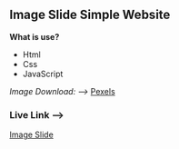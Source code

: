 ## Image Slide Simple Website
**What is use?**
* Html
* Css
* JavaScript

_Image Download: -->_
[Pexels](https://www.pexels.com/)

### Live Link -->
[Image Slide](https://istiakahmedsaad.github.io/Image_Slider/)